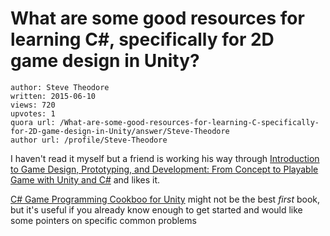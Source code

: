 # What are some good resources for learning C#, specifically for 2D game design in Unity?

	author: Steve Theodore
	written: 2015-06-10
	views: 720
	upvotes: 1
	quora url: /What-are-some-good-resources-for-learning-C-specifically-for-2D-game-design-in-Unity/answer/Steve-Theodore
	author url: /profile/Steve-Theodore


I haven't read it myself but a friend is working his way through [Introduction to Game Design, Prototyping, and Development: From Concept to Playable Game with Unity and C#](http://amzn.to/1JG79OD) and likes it. 

[C# Game Programming Cookboo for Unity](http://amzn.to/1dxBH7u) might not be the best _first_ book, but it's useful if you already know enough to get started and would like some pointers on specific common problems

